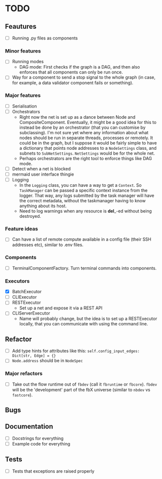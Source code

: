 # TODO

## Feautures

- [ ] Running .py files as components

### Minor features

- [ ] Running modes
  - DAG mode: First checks if the graph is a DAG, and then also enforces that all components can only be run once.
- [ ] Way for a component to send a stop signal to the whole graph (in case, for example, a data validator component fails or something).
  
### Major features

- [ ] Serialisation
- [ ] Orchestrators
  - Right now the net is set up as a dance between Node and CompositeComponent. Eventually, it might be a good idea for this to instead be done by an orchestrator (that you can customise by subclassing). I'm not sure yet where any information about what nodes should be run in separate threads, processes or remotely. It could be in the graph, but I suppose it would be fairly simple to have a dictionary that points node addresses to a `NodeSettings` class, and subnets to `SubNetSettings`. `NetSettings` would be for the whole net.
  - Perhaps orchestrators are the right tool to enforce things like DAG mode.
- [ ] Detect when a net is blocked
- [ ] mermaid user interface thingie
- [ ] Logging
  - In the `Logging` class, you can have a way to get a `Context`. So `TaskManager` can be passed a specific context instance from the logger. That way,
  any logs submitted by the task manager will have the correct metadata, without the taskmanager having to know anything about its host.
  - Need to log warnings when any resource is __del___-ed without being destroyed.

### Feature ideas

- [ ] Can have a list of remote compute available in a config file (their SSH addresses etc), similar to .env files.

### Components

- [ ] TerminalComponentFactory. Turn terminal commands into components.

### Executors

- [X] BatchExecutor
- [ ] CLIExecutor
- [ ] RESTExecutor
  - Set up a net and expose it via a REST API
- [ ] CLIServerExecutor
  - Name will probably change, but the idea is to set up a RESTExecutor locally, that you can communicate with using the command line.

## Refactor

- [ ] Add type hints for attributes like this: `self.config_input_edges: Dict[str, Edge] = {}`
- [ ] `Node.address` should be in `NodeSpec`

### Major refactors

- [ ] Take out the flow runtime out of `fbdev` (call it `fbruntime` or `fbcore`). `fbdev` will be the 'development' part of the fbX universe (similar to `nbdev` vs `fastcore`).

## Bugs

## Documentation

- [ ] Docstrings for everything
- [ ] Example code for everything

## Tests

- [ ] Tests that exceptions are raised properly